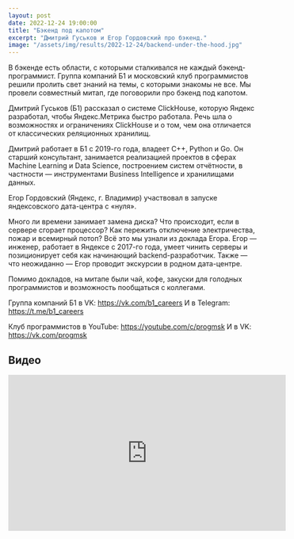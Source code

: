 ```yaml
---
layout: post
date: 2022-12-24 19:00:00
title: "Бэкенд под капотом"
excerpt: "Дмитрий Гуськов и Егор Гордовский про бэкенд."
image: "/assets/img/results/2022-12-24/backend-under-the-hood.jpg"
---
```


В бэкенде есть области, с которыми сталкивался не каждый бэкенд-программист. Группа компаний Б1 и московский клуб программистов решили пролить свет знаний на темы, с которыми знакомы не все. Мы провели совместный митап, где поговорили про бэкенд под капотом.

Дмитрий Гуськов (Б1) рассказал о системе ClickHouse, которую Яндекс разработал, чтобы Яндекс.Метрика быстро работала. Речь шла о возможностях и ограничениях ClickHouse и о том, чем она отличается от классических реляционных хранилищ.

Дмитрий работает в Б1 с 2019-го года, владеет C++, Python и Go. Он старший консультант, занимается реализацией проектов в сферах Machine Learning и Data Science, построением систем отчётности, в частности — инструментами Business Intelligence и хранилищами данных.

Егор Гордовский (Яндекс, г. Владимир) участвовал в запуске яндексовского дата-центра с «нуля».

Много ли времени занимает замена диска? Что происходит, если в сервере сгорает процессор? Как пережить отключение электричества, пожар и всемирный потоп? Всё это мы узнали из доклада Егора. Егор — инженер, работает в Яндексе с 2017-го года, умеет чинить серверы и позиционирует себя как начинающий backend-разработчик. Также — что неожиданно — Егор проводит экскурсии в родном дата-центре.

Помимо докладов, на митапе были чай, кофе, закуски для голодных программистов и возможность пообщаться с коллегами.

Группа компаний Б1 в VK: https://vk.com/b1_careers
И в Telegram: https://t.me/b1_careers

Клуб программистов в YouTube: https://youtube.com/c/progmsk
И в VK: https://vk.com/progmsk

## Видео

<div class="video">
    <iframe width="560" height="315" src="https://www.youtube.com/embed/ZMVgW5RCfzw" title="YouTube video player" frameborder="0" allow="accelerometer; autoplay; clipboard-write; encrypted-media; gyroscope; picture-in-picture" allowfullscreen></iframe>
</div>
